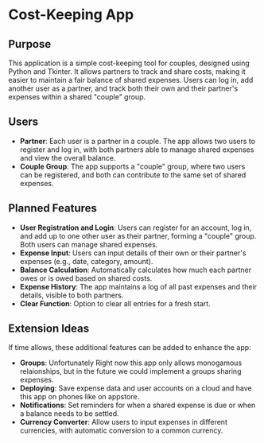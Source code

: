 
# Cost-Keeping App

## Purpose
This application is a simple cost-keeping tool for couples, designed using Python and Tkinter. It allows partners to track and share costs, making it easier to maintain a fair balance of shared expenses.
Users can log in, add another user as a partner, and track both their own and their partner's expenses within a shared "couple" group.

## Users
- **Partner**: Each user is a partner in a couple. The app allows two users to register and log in, with both partners able to manage shared expenses and view the overall balance.
- **Couple Group**: The app supports a "couple" group, where two users can be registered, and both can contribute to the same set of shared expenses.

## Planned Features
- **User Registration and Login**: Users can register for an account, log in, and add up to one other user as their partner, forming a "couple" group. Both users can manage shared expenses.
- **Expense Input**: Users can input details of their own or their partner's expenses (e.g., date, category, amount).
- **Balance Calculation**: Automatically calculates how much each partner owes or is owed based on shared costs.
- **Expense History**: The app maintains a log of all past expenses and their details, visible to both partners.
- **Clear Function**: Option to clear all entries for a fresh start.

## Extension Ideas
If time allows, these additional features can be added to enhance the app:


- **Groups**: Unfortunately Right now this app only allows monogamous relaionships, but in the future we could implement a groups sharing expenses. 
- **Deploying**: Save expense data and user accounts on a cloud and have this app on phones like on appstore.
- **Notifications**: Set reminders for when a shared expense is due or when a balance needs to be settled.
- **Currency Converter**: Allow users to input expenses in different currencies, with automatic conversion to a common currency.

